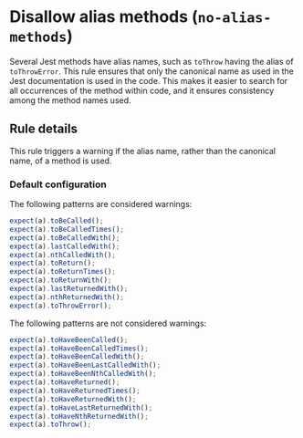 # Disallow alias methods (`no-alias-methods`)

Several Jest methods have alias names, such as `toThrow` having the alias of
`toThrowError`. This rule ensures that only the canonical name as used in the
Jest documentation is used in the code. This makes it easier to search for all
occurrences of the method within code, and it ensures consistency among the
method names used.

## Rule details

This rule triggers a warning if the alias name, rather than the canonical name,
of a method is used.

### Default configuration

The following patterns are considered warnings:

```js
expect(a).toBeCalled();
expect(a).toBeCalledTimes();
expect(a).toBeCalledWith();
expect(a).lastCalledWith();
expect(a).nthCalledWith();
expect(a).toReturn();
expect(a).toReturnTimes();
expect(a).toReturnWith();
expect(a).lastReturnedWith();
expect(a).nthReturnedWith();
expect(a).toThrowError();
```

The following patterns are not considered warnings:

```js
expect(a).toHaveBeenCalled();
expect(a).toHaveBeenCalledTimes();
expect(a).toHaveBeenCalledWith();
expect(a).toHaveBeenLastCalledWith();
expect(a).toHaveBeenNthCalledWith();
expect(a).toHaveReturned();
expect(a).toHaveReturnedTimes();
expect(a).toHaveReturnedWith();
expect(a).toHaveLastReturnedWith();
expect(a).toHaveNthReturnedWith();
expect(a).toThrow();
```
